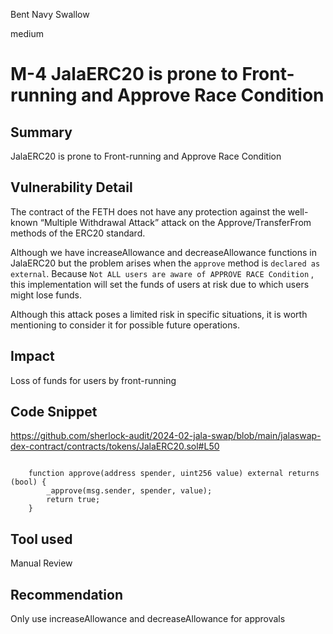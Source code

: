 Bent Navy Swallow

medium

# M-4 JalaERC20 is prone to Front-running and Approve Race Condition

## Summary
JalaERC20 is prone to Front-running and Approve Race Condition
## Vulnerability Detail
The contract of the FETH does not have any protection against the well-known “Multiple Withdrawal Attack” attack on the Approve/TransferFrom methods of the ERC20 standard.

Although we have increaseAllowance and decreaseAllowance functions in JalaERC20 but the problem arises when the `approve` method is `declared as external`. Because `Not ALL users are aware of APPROVE RACE Condition` , this implementation will set the funds of users at risk due to which users might lose funds.

Although this attack poses a limited risk in specific situations, it is worth mentioning to consider it for possible future operations.

## Impact
Loss of funds for users by front-running

## Code Snippet
https://github.com/sherlock-audit/2024-02-jala-swap/blob/main/jalaswap-dex-contract/contracts/tokens/JalaERC20.sol#L50

```solidity

    function approve(address spender, uint256 value) external returns (bool) {
        _approve(msg.sender, spender, value);
        return true;
    }
```
## Tool used

Manual Review

## Recommendation
Only use increaseAllowance and decreaseAllowance for approvals